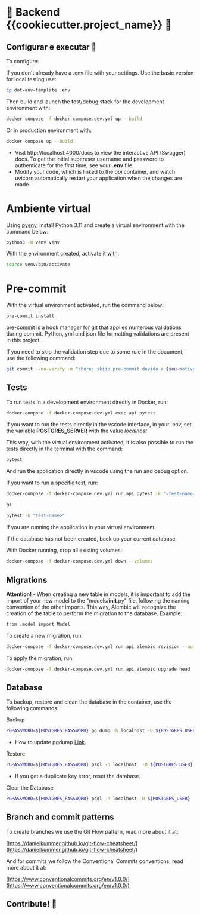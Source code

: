 # 🎉 Backend {{cookiecutter.project_name}} 🎉

## Configurar e executar 🚀

To configure:

If you don't already have a .env file with your settings. Use the basic version for local testing use:

```bash
cp dot-env-template .env
```

Then build and launch the test/debug stack for the development environment with:

```bash
docker compose -f docker-compose.dev.yml up --build
```

Or in production environment with:

```bash
docker compose up --build
```

- Visit http://localhost:4000/docs to view the interactive API (Swagger) docs. To get the initial superuser username and password to authenticate for the first time, see your **.env** file.
- Modify your code, which is linked to the _api_ container, and watch uvicorn automatically restart your application when the changes are made.

# Ambiente virtual

Using [pyenv](https://github.com/pyenv/pyenv), install Python 3.11 and create a virtual environment with the command below:

```bash
python3 -m venv venv
```

With the environment created, activate it with:

```bash
source venv/bin/activate
```

# Pre-commit

With the virtual environment activated, run the command below:

```bash
pre-commit install
```

[pre-commit](https://pre-commit.com/) is a hook manager for git that applies numerous validations during commit. Python, yml and json file formatting validations are present in this project.

If you need to skip the validation step due to some rule in the document, use the following command:

```bash
git commit --no-verify -m "chore: skiip pre-commit devido a $seu-motivo-aqui "
```

## Tests

To run tests in a development environment directly in Docker, run:

```bash
docker-compose -f docker-compose.dev.yml exec api pytest

```

If you want to run the tests directly in the vscode interface, in your .env, set the variable **POSTGRES_SERVER** with the value _localhost_

This way, with the virtual environment activated, it is also possible to run the tests directly in the terminal with the command:

```bash
pytest
```

And run the application directly in vscode using the run and debug option.

If you want to run a specific test, run:

```bash
docker-compose -f docker-compose.dev.yml run api pytest -k "<test-name>"
```

or

```bash
pytest -k "test-name>"
```

If you are running the application in your virtual environment.

If the database has not been created, back up your current database.

With Docker running, drop all existing volumes:

```bash
docker-compose -f docker-compose.dev.yml down --volumes
```

## Migrations

**Attention!** - When creating a new table in models, it is important to add the import of your new model to the "models/**init**.py" file, following the naming convention of the other imports.
This way, Alembic will recognize the creation of the table to perform the migration to the database.
Example:

```bash
from .model import Model

```

To create a new migration, run:
```bash
docker-compose -f docker-compose.dev.yml run api alembic revision --autogenerate -m "<nome-da-migration>"

```

To apply the migration, run:

```bash
docker-compose -f docker-compose.dev.yml run api alembic upgrade head

```

## Database

To backup, restore and clean the database in the container, use the following commands:

Backup

```bash
PGPASSWORD=${POSTGRES_PASSWORD} pg_dump -h localhost -U ${POSTGRES_USER}  ${POSTGRES_DB} > backup.sql

```

- How to update pgdump [Link](https://askubuntu.com/questions/-1456014/how-to-upgrade-postgresql-from-14-to-15-on-ubuntu-22-04).

Restore

```bash
PGPASSWORD=${POSTGRES_PASSWORD} psql -h localhost  -U ${POSTGRES_USER}  ${POSTGRES_DB} < backup.sql

```
- If you get a duplicate key error, reset the database.

Clear the Database

```bash
PGPASSWORD=${POSTGRES_PASSWORD} psql -h localhost -U ${POSTGRES_USER}  -d ${POSTGRES_DB} -c "DROP SCHEMA public CASCADE; CREATE SCHEMA public;"

```

## Branch and commit patterns

To create branches we use the Git Flow pattern, read more about it at:

[https://danielkummer.github.io/git-flow-cheatsheet/](https://danielkummer.github.io/git-flow-cheatsheet/)

And for commits we follow the Conventional Commits conventions, read more about it at:

[https://www.conventionalcommits.org/en/v1.0.0/](https://www.conventionalcommits.org/en/v1.0.0/)

## Contribute! 🤝